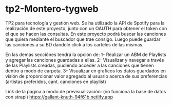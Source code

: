 # tp2-Montero-tygweb
TP2 para tecnología y gestión web. 
Se ha utilizado la API de Spotify para la realización de este proyecto, junto con un OAUTH para obtener el token con el que se hacen las consultas.
En este proyecto podrá buscar las canciones que quiera mediante el buscador que trae consigo. Luego puede guardar las canciones a su BD dandole click a los carteles de las mismas.

En las demás secciónes tendrá la opción de: 
1- Realizar un ABM de Playlists y agregar las canciones guardadas a ellas.
2- Visualizar y navegar a través de las Playlists creadas, pudiendo acceder a las canciones que tienen dentro a modo de carpeta.
3- Visualizar en graficos los datos guardados en visión de proporcionar valor agregado al usuario acerca de sus preferencias (artistas preferidos, cant. canciones en playlist)

Link de la página a modo de previsualización: (no funciona la base de datos con strapi)
https://gallant-knuth-94f61b.netlify.app 

